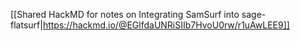 [[Shared HackMD for notes on Integrating SamSurf into sage-flatsurf|https://hackmd.io/@EGlfdaUNRiSIIb7HvoU0rw/r1uAwLEE9]]
